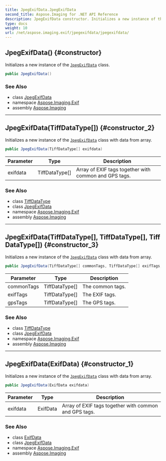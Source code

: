 ```yaml
---
title: JpegExifData.JpegExifData
second_title: Aspose.Imaging for .NET API Reference
description: JpegExifData constructor. Initializes a new instance of the JpegExifData class
type: docs
weight: 10
url: /net/aspose.imaging.exif/jpegexifdata/jpegexifdata/
---
```

## JpegExifData() {#constructor}

Initializes a new instance of the [`JpegExifData`](../) class.

```csharp
public JpegExifData()
```

### See Also

* class [JpegExifData](../)
* namespace [Aspose.Imaging.Exif](../../jpegexifdata/)
* assembly [Aspose.Imaging](../../../)

---

## JpegExifData(TiffDataType[]) {#constructor_2}

Initializes a new instance of the [`JpegExifData`](../) class with data from array.

```csharp
public JpegExifData(TiffDataType[] exifdata)
```

| Parameter | Type | Description |
| --- | --- | --- |
| exifdata | TiffDataType[] | Array of EXIF tags together with common and GPS tags. |

### See Also

* class [TiffDataType](../../../aspose.imaging.fileformats.tiff/tiffdatatype/)
* class [JpegExifData](../)
* namespace [Aspose.Imaging.Exif](../../jpegexifdata/)
* assembly [Aspose.Imaging](../../../)

---

## JpegExifData(TiffDataType[], TiffDataType[], TiffDataType[]) {#constructor_3}

Initializes a new instance of the [`JpegExifData`](../) class with data from array.

```csharp
public JpegExifData(TiffDataType[] commonTags, TiffDataType[] exifTags, TiffDataType[] gpsTags)
```

| Parameter | Type | Description |
| --- | --- | --- |
| commonTags | TiffDataType[] | The common tags. |
| exifTags | TiffDataType[] | The EXIF tags. |
| gpsTags | TiffDataType[] | The GPS tags. |

### See Also

* class [TiffDataType](../../../aspose.imaging.fileformats.tiff/tiffdatatype/)
* class [JpegExifData](../)
* namespace [Aspose.Imaging.Exif](../../jpegexifdata/)
* assembly [Aspose.Imaging](../../../)

---

## JpegExifData(ExifData) {#constructor_1}

Initializes a new instance of the [`JpegExifData`](../) class with data from array.

```csharp
public JpegExifData(ExifData exifdata)
```

| Parameter | Type | Description |
| --- | --- | --- |
| exifdata | ExifData | Array of EXIF tags together with common and GPS tags. |

### See Also

* class [ExifData](../../exifdata/)
* class [JpegExifData](../)
* namespace [Aspose.Imaging.Exif](../../jpegexifdata/)
* assembly [Aspose.Imaging](../../../)


